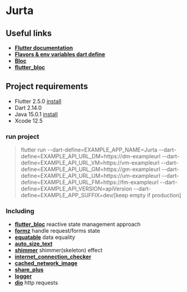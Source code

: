 # Jurta

## Useful links
- **[Flutter documentation](https://flutter.dev/docs)**
- **[Flavors & env variables dart define](https://itnext.io/flutter-1-17-no-more-flavors-no-more-ios-schemas-command-argument-that-solves-everything-8b145ed4285d)**
- **[Bloc](https://bloclibrary.dev/#/gettingstarted)**
- **[flutter_bloc](https://bloclibrary.dev/#/flutterbloccoreconcepts)**

## Project requirements
- Flutter 2.5.0 [install](https://flutter.dev/docs/get-started/install)
- Dart 2.14.0
- Java 15.0.1 [install](https://www.oracle.com/java/technologies/javase-downloads.html)
- Xcode 12.5

### run project
> flutter run --dart-define=EXAMPLE_APP_NAME=Jurta --dart-define=EXAMPLE_API_URL_DM=https://dm-exampleurl --dart-define=EXAMPLE_API_URL_VM=https://vm-exampleurl --dart-define=EXAMPLE_API_URL_GM=https://gm-exampleurl --dart-define=EXAMPLE_API_URL_UM=https://um-exampleurl --dart-define=EXAMPLE_API_URL_FM=https://fm-exampleurl --dart-define=EXAMPLE_API_VERSION=apiVersion --dart-define=EXAMPLE_APP_SUFFIX=dev/[keep empty if production]

### Including
- **[flutter_bloc](https://pub.dev/packages/flutter_bloc)** reactive state management approach
- **[formz](https://pub.dev/packages/formz)** handle request/forms state
- **[equatable](https://pub.dev/packages/equatable)** data equality
- **[auto_size_text](https://pub.dev/packages/auto_size_text)**
- **[shimmer](https://pub.dev/packages/shimmer)** shimmer(skeleton) effect
- **[internet_connection_checker](https://pub.dev/packages/internet_connection_checker)**
- **[cached_network_image](https://pub.dev/packages/cached_network_image)**
- **[share_plus](https://pub.dev/packages/share_plus)**
- **[logger](https://pub.dev/packages/logger)**
- **[dio](https://pub.dev/packages/dio)** http requests
